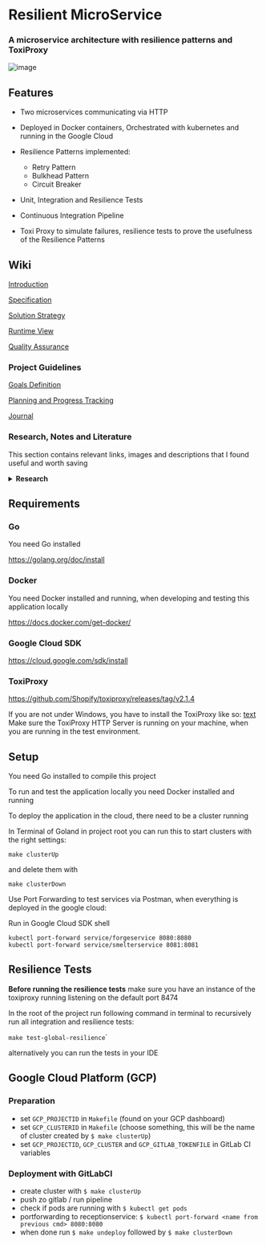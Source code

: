 # Resilient MicroService

### A microservice architecture with resilience patterns and ToxiProxy

![image](https://drive.google.com/uc?export=view&id=12RFDgG_Jg21lF3adyCLSATOnGQ9QnDex)

## Features
- Two microservices communicating via HTTP
- Deployed in Docker containers, Orchestrated with kubernetes and running in the Google Cloud

- Resilience Patterns implemented: 
    - Retry Pattern
    - Bulkhead Pattern
    - Circuit Breaker
- Unit, Integration and Resilience Tests
- Continuous Integration Pipeline
- Toxi Proxy to simulate failures, resilience tests to prove the usefulness of the Resilience Patterns

## Wiki

[Introduction](https://git.haw-hamburg.de/acm746/resilient-microservice/-/wikis/Main/001-Introduction)

[Specification](https://git.haw-hamburg.de/acm746/resilient-microservice/-/wikis/Main/002-Specification)

[Solution Strategy](https://git.haw-hamburg.de/acm746/resilient-microservice/-/wikis/Main/003-Solution-Strategy)

[Runtime View](https://git.haw-hamburg.de/acm746/resilient-microservice/-/wikis/Main/004-Runtime-View)

[Quality Assurance](https://git.haw-hamburg.de/acm746/resilient-microservice/-/wikis/Main/005-Quality-Assurance)


### Project Guidelines

[Goals Definition](https://git.haw-hamburg.de/acm746/resilient-microservice/-/wikis/Project-Guidelines/Goals-Defintion)

[Planning and Progress Tracking](https://git.haw-hamburg.de/acm746/resilient-microservice/-/wikis/Project-Guidelines/Planning-and-Progress-Tracking)

[Journal](https://git.haw-hamburg.de/acm746/resilient-microservice/-/wikis/Journal)


### Research, Notes and Literature

<p>This section contains relevant links, images and descriptions that I found useful and worth saving</p>

<details>

<summary><strong>Research</strong></summary>

[Notes and Literature](https://git.haw-hamburg.de/acm746/resilient-microservice/-/wikis/Research/00-Notes-and-Literature)

[Resilience](https://git.haw-hamburg.de/acm746/resilient-microservice/-/wikis/Research/01-Resilience)

[Toxi Proxy](https://git.haw-hamburg.de/acm746/resilient-microservice/-/wikis/Research/02-ToxiProxy)

[Circuit Breaker](https://git.haw-hamburg.de/acm746/resilient-microservice/-/wikis/Research/03-Circuit-Breaker)

[Bulkhead](https://git.haw-hamburg.de/acm746/resilient-microservice/-/wikis/Research/04-Bulkhead)
</details>

## Requirements

### Go

You need Go installed

https://golang.org/doc/install

### Docker

You need Docker installed and running, when developing and testing this application locally

https://docs.docker.com/get-docker/

### Google Cloud SDK

https://cloud.google.com/sdk/install

### ToxiProxy

https://github.com/Shopify/toxiproxy/releases/tag/v2.1.4

If you are not under Windows, you have to install the ToxiProxy like so:
[text](https://github.com/Shopify/toxiproxy#1-installing-toxiproxy)
Make sure the ToxiProxy HTTP Server is running on your machine, when you are running in the test environment.

## Setup 
You need Go installed to compile this project

To run and test the application locally you need Docker installed and running

To deploy the application in the cloud, there need to be a cluster running

In Terminal of Goland in project root you can run this to start clusters with the right settings:

`make clusterUp`

and delete them with

`make clusterDown`

Use Port Forwarding to test services via Postman, when everything is deployed in the google cloud:

Run in Google Cloud SDK shell
```
kubectl port-forward service/forgeservice 8080:8080
kubectl port-forward service/smelterservice 8081:8081
```

## Resilience Tests
**Before running the resilience tests** make sure you have an instance of the toxiproxy running listening on the default port 8474

In the root of the project run following command in terminal to recursively run all integration and resilience tests:

`make test-global-resilience`´

alternatively you can run the tests in your IDE


## Google Cloud Platform (GCP)

### Preparation 

- set `GCP_PROJECTID` in `Makefile` (found on your GCP dashboard)
- set `GCP_CLUSTERID` in `Makefile` (choose something, this will be the name of cluster created by `$ make clusterUp`)
- set `GCP_PROJECTID`, `GCP_CLUSTER` and `GCP_GITLAB_TOKENFILE` in GitLab CI variables

### Deployment with GitLabCI

- create cluster with `$ make clusterUp`
- push zo gitlab / run pipeline
- check if pods are running with `$ kubectl get pods`
- portforwarding to receptionservice: `$ kubectl port-forward <name from previous cmd> 8080:8080`
- when done run `$ make undeploy` followed by `$ make clusterDown`
